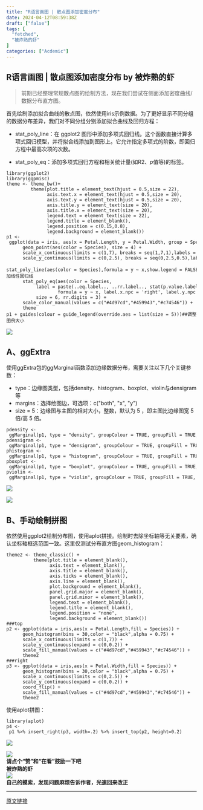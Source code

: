 ```yaml
---
title: "R语言画图 | 散点图添加密度分布"
date: 2024-04-12T08:59:38Z
draft: ["false"]
tags: [
  "fetched",
  "被炸熟的虾"
]
categories: ["Acdemic"]
---
```

R语言画图 | 散点图添加密度分布 by 被炸熟的虾
------
<div><blockquote data-tool="mdnice编辑器"><section><span>前期已经整理常规散点图的绘制方法，现在我们尝试在侧面添加密度曲线/数据分布直方图。</span><span></span><span></span></section></blockquote><p><span><span><span>首先</span><span>绘</span><span>制添加拟</span><span>合曲线的散点图</span><span>，</span>依然使用iris示例数据。为了更好显示不同分组的数据分布差异，我们对不同分组分别</span></span><span>添加拟合曲线及回归方程：</span></p><ul><li><p>stat_poly_line：在 ggplot2 图形中添加多项式回归线。这个函数直接计算多项式回归模型，并将拟合线添加到图形上。它允许指定多项式的阶数，即回归方程中最高次项的次数。</p></li><li><p>stat_poly_eq：添加多项式回归方程和相关统计量(如R2、<em>p</em>值等)的标签。</p></li></ul><pre data-tool="mdnice编辑器"><span></span><code><span>library</span>(ggplot2)<br><span>library</span>(ggpmisc)<br>theme &lt;- theme_bw()+ <br>         theme(plot.title = element_text(hjust = <span>0.5</span>,size = <span>22</span>),<br>               axis.text.x = element_text(hjust = <span>0.5</span>,size = <span>20</span>), <br>               axis.text.y = element_text(hjust = <span>0.5</span>,size = <span>20</span>),<br>               axis.title.y = element_text(size = <span>20</span>), <br>               axis.title.x = element_text(size = <span>20</span>), <br>               legend.text = element_text(size = <span>22</span>),<br>               legend.title = element_blank(),<br>               legend.position = c(<span>0.15</span>,<span>0.8</span>),<br>               legend.background = element_blank())<br>p1 &lt;- ggplot(data = iris, aes(x = Petal.Length, y = Petal.Width, group = Species)) +<br>      geom_point(aes(color = Species), size = <span>4</span>) +<br>      scale_x_continuous(limits = c(<span>1</span>,<span>7</span>), breaks = seq(<span>1</span>,<span>7</span>,<span>1</span>),labels = seq(<span>1</span>,<span>7</span>,<span>1</span>)) +<br>      scale_y_continuous(limits = c(<span>0</span>,<span>2.5</span>), breaks = seq(<span>0</span>,<span>2.5</span>,<span>0.5</span>),labels = seq(<span>0</span>,<span>2.5</span>,<span>0.5</span>)) +<br>      stat_poly_line(aes(color = Species),formula = y ~ x,show.legend = <span>FALSE</span>) +  <span># 添加线性回归线</span><br>      stat_poly_eq(aes(color = Species,<br>           label = paste(..eq.label.., ..rr.label.., stat(p.value.label), sep = <span>"*\"; \"*"</span>)),<br>                   formula = y ~ x, label.x.npc = <span>'right'</span>, label.y.npc = <span>'bottom'</span>, <br>           size = <span>6</span>, rr.digits = <span>3</span>) + <br>      scale_color_manual(values = c(<span>"#4d97cd"</span>,<span>"#459943"</span>,<span>"#c74546"</span>)) +<br>      theme<br>p1 + guides(colour = guide_legend(override.aes = list(size = <span>5</span>)))<span>##调整图例大小</span></code></pre><section data-tool="mdnice编辑器" data-website="https://www.mdnice.com"><p><img data-galleryid="" data-ratio="0.9565217391304348" data-s="300,640" data-type="png" data-w="920" data-src="https://mmbiz.qpic.cn/sz_mmbiz_png/dRYYdqiaan3IIRreicCkbyDvFOFldt1daIPLPMlUCH77dnvtuCBKeAD8h8zaP513TUbgeCZyAq8Qf5SfyuADDgWA/640?wx_fmt=png" src="https://mmbiz.qpic.cn/sz_mmbiz_png/dRYYdqiaan3IIRreicCkbyDvFOFldt1daIPLPMlUCH77dnvtuCBKeAD8h8zaP513TUbgeCZyAq8Qf5SfyuADDgWA/640?wx_fmt=png"><span></span></p><h2 data-tool="mdnice编辑器"><span></span></h2><h2 data-tool="mdnice编辑器"><span>A、ggExtra</span></h2><section><span>使用ggExtra包的ggMarginal函数添加边缘数据分布，需要关注以下几个关键参数：</span></section><ul data-tool="mdnice编辑器"><li><section>type：边缘图类型，包括density、histogram、boxplot、violin与densigram等</section></li><li><section>margins：选择绘图边，可选项：c("both", "x", "y")</section></li><li><section>size = 5：边缘图与主图的相对大小，整数，默认为 5 ，即主图比边缘图宽 5 倍/高 5 倍。</section></li></ul><pre data-tool="mdnice编辑器"><span></span><code>pdensity &lt;- ggMarginal(p1, type = <span>"density"</span>, groupColour = <span>TRUE</span>, groupFill = <span>TRUE</span>, alpha = <span>0.75</span>, bins = <span>30</span>)  <br>pdensigram &lt;- ggMarginal(p1, type = <span>"densigram"</span>, groupColour = <span>TRUE</span>, groupFill = <span>TRUE</span>, alpha = <span>0.75</span>, bins = <span>30</span>)  <br>phistogram &lt;- ggMarginal(p1, type = <span>"histogram"</span>, groupColour = <span>TRUE</span>, groupFill = <span>TRUE</span>, alpha = <span>0.75</span>, bins = <span>30</span>)  <br>pboxplot &lt;- ggMarginal(p1, type = <span>"boxplot"</span>, groupColour = <span>TRUE</span>, groupFill = <span>TRUE</span>, alpha = <span>0.75</span>)  <br>pviolin &lt;- ggMarginal(p1, type = <span>"violin"</span>, groupColour = <span>TRUE</span>, groupFill = <span>TRUE</span>, alpha = <span>0.75</span>)  <br></code></pre><p><img data-galleryid="" data-ratio="0.3333333333333333" data-s="300,640" data-type="png" data-w="1080" data-src="https://mmbiz.qpic.cn/sz_mmbiz_png/dRYYdqiaan3IIRreicCkbyDvFOFldt1daIqLKGcicYKtPsnQB3KbS7u8cuP72DqQEhmqJibz5ehzvrJAMCwibYyHFJA/640?wx_fmt=png" src="https://mmbiz.qpic.cn/sz_mmbiz_png/dRYYdqiaan3IIRreicCkbyDvFOFldt1daIqLKGcicYKtPsnQB3KbS7u8cuP72DqQEhmqJibz5ehzvrJAMCwibYyHFJA/640?wx_fmt=png"></p><p><img data-galleryid="" data-ratio="0.5" data-s="300,640" data-type="png" data-w="1080" data-src="https://mmbiz.qpic.cn/sz_mmbiz_png/dRYYdqiaan3IIRreicCkbyDvFOFldt1daIIqiaw2aJiajefkxyBVM7HroJwgKP6QHlkJxftl1g4ibicGQGHgvNBiaCgVQ/640?wx_fmt=png" src="https://mmbiz.qpic.cn/sz_mmbiz_png/dRYYdqiaan3IIRreicCkbyDvFOFldt1daIIqiaw2aJiajefkxyBVM7HroJwgKP6QHlkJxftl1g4ibicGQGHgvNBiaCgVQ/640?wx_fmt=png"></p><h2 data-tool="mdnice编辑器"><span></span></h2><h2 data-tool="mdnice编辑器"><span>B、手动绘制拼图</span></h2><section><span>依然使用ggplot2绘制分布图，使用aplot拼接。绘制时去除坐标轴等无关要素，确认坐标轴框选范围一致。这里仅测试分布直方图geom_histogram：</span></section><pre><code>theme2 &lt;- theme_classic() + <br>          theme(plot.title = element_blank(),<br>                axis.text = element_blank(), <br>                axis.title = element_blank(), <br>                axis.ticks = element_blank(), <br>                axis.line = element_blank(), <br>                plot.background = element_blank(),<br>                panel.grid.major = element_blank(),<br>                panel.grid.minor = element_blank(),<br>                legend.text = element_blank(),<br>                legend.title = element_blank(),<br>                legend.position = <span>"none"</span>,<br>                legend.background = element_blank())<br><span>###top</span><br>p2 &lt;- ggplot(data = iris,aes(x = Petal.Length,fill = Species)) + <br>      geom_histogram(bins = <span>30</span>,color = <span>"black"</span>,alpha = <span>0.75</span>) + <br>      scale_x_continuous(limits = c(<span>1</span>,<span>7</span>)) +<br>      scale_y_continuous(expand = c(<span>0</span>,<span>0.2</span>)) +<br>      scale_fill_manual(values = c(<span>"#4d97cd"</span>,<span>"#459943"</span>,<span>"#c74546"</span>)) +<br>      theme2<br><span>###right</span><br>p3 &lt;- ggplot(data = iris,aes(x = Petal.Width,fill = Species)) + <br>      geom_histogram(bins = <span>30</span>,color = <span>"black"</span>,alpha = <span>0.75</span>) + <br>      scale_x_continuous(limits = c(<span>0</span>,<span>2.5</span>)) +<br>      scale_y_continuous(expand = c(<span>0</span>,<span>0.2</span>)) +<br>      coord_flip() + <br>      scale_fill_manual(values = c(<span>"#4d97cd"</span>,<span>"#459943"</span>,<span>"#c74546"</span>)) +<br>      theme2 <br></code></pre><section><span>使用aplot拼图：</span></section><pre><code><span>library</span>(aplot)<br>p4 &lt;- p1 %&gt;% insert_right(p3, width=<span>.2</span>) %&gt;% insert_top(p2, height=<span>0.2</span>)  <span></span></code></pre></section><section data-tool="mdnice编辑器" data-website="https://www.mdnice.com"><p><img data-galleryid="" data-ratio="0.762962962962963" data-s="300,640" data-type="png" data-w="1080" data-src="https://mmbiz.qpic.cn/sz_mmbiz_png/dRYYdqiaan3IIRreicCkbyDvFOFldt1daInibiarFHmI3FMapJE9aFV32MNmJr7S8oCHOW4qTzMFL0k6NmSGficGU3Q/640?wx_fmt=png" src="https://mmbiz.qpic.cn/sz_mmbiz_png/dRYYdqiaan3IIRreicCkbyDvFOFldt1daInibiarFHmI3FMapJE9aFV32MNmJr7S8oCHOW4qTzMFL0k6NmSGficGU3Q/640?wx_fmt=png"></p></section><section><img data-ratio="0.05278592375366569" data-type="png" data-w="341" data-src="https://mmbiz.qpic.cn/sz_mmbiz_png/1LTeQhNfr8sUH75oYsoDaqjPCTiaukEmS8tWricW7LnLKKfIE9jKBexibqamsrlibaaXmuc2nicaYibfDFBNCmqX5mBw/640?wx_fmt=png" src="https://mmbiz.qpic.cn/sz_mmbiz_png/1LTeQhNfr8sUH75oYsoDaqjPCTiaukEmS8tWricW7LnLKKfIE9jKBexibqamsrlibaaXmuc2nicaYibfDFBNCmqX5mBw/640?wx_fmt=png"></section><section><strong>请点个“赞”和“在看”鼓励一下吧</strong></section><section data-tools="135编辑器" data-id="116886" draggable="true"><section><section><section><section><strong data-brushtype="text">被炸熟的虾</strong></section></section><section><section><section data-width="35%"><section><img data-cropselx1="0" data-cropselx2="115" data-cropsely1="0" data-cropsely2="115" data-ratio="1" data-type="jpeg" data-w="258" data-width="100%" data-src="https://mmbiz.qpic.cn/sz_mmbiz_jpg/dRYYdqiaan3JjDfj2H8p6gg3CB25AGthbwzrotao4ev5tIe0utthbZRK8yOoDOuTzOSoTSnPWn61IdDCnXsnaiag/640?wx_fmt=jpeg" src="https://mmbiz.qpic.cn/sz_mmbiz_jpg/dRYYdqiaan3JjDfj2H8p6gg3CB25AGthbwzrotao4ev5tIe0utthbZRK8yOoDOuTzOSoTSnPWn61IdDCnXsnaiag/640?wx_fmt=jpeg"></section></section><section data-width="63%"><section><section><strong>自己的摸索，发现问题麻烦告诉作者，光速回来改正</strong></section></section></section></section></section></section></section></section><p><mp-style-type data-value="3"></mp-style-type></p></div>  
<hr>
<a href="https://mp.weixin.qq.com/s/GrWFn09vUe8N6p78yTp2fQ",target="_blank" rel="noopener noreferrer">原文链接</a>
